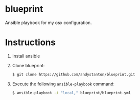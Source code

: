 # blueprint

Ansible playbook for my osx configuration.

# Instructions

1. Install ansible
2. Clone blueprint:
    ```sh
    $ git clone https://github.com/andystanton/blueprint.git
    ```

3. Execute the following ```ansible-playbook``` command:
    ```sh
    $ ansible-playbook -i "local," blueprint/blueprint.yml
    ```
